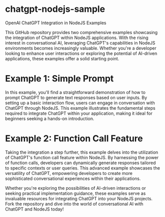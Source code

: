 # chatgpt-nodejs-sample
OpenAI ChatGPT Integration in NodeJS Examples

This GitHub repository provides two comprehensive examples showcasing the integration of ChatGPT within NodeJS applications. With the rising interest in conversational AI, leveraging ChatGPT's capabilities in NodeJS environments becomes increasingly valuable. Whether you're a developer looking to enhance user interactions or exploring the potential of AI-driven applications, these examples offer a solid starting point.

# Example 1: Simple Prompt
In this example, you'll find a straightforward demonstration of how to prompt ChatGPT to generate text responses based on user inputs. By setting up a basic interaction flow, users can engage in conversation with ChatGPT through NodeJS. This example illustrates the fundamental steps required to integrate ChatGPT within your application, making it ideal for beginners seeking a hands-on introduction.

# Example 2: Function Call Feature
Taking the integration a step further, this example delves into the utilization of ChatGPT's function call feature within NodeJS. By harnessing the power of function calls, developers can dynamically generate responses tailored to specific contexts or user queries. This advanced example showcases the versatility of ChatGPT, empowering developers to create more sophisticated conversational experiences within their applications.

Whether you're exploring the possibilities of AI-driven interactions or seeking practical implementation guidance, these examples serve as invaluable resources for integrating ChatGPT into your NodeJS projects. Fork the repository and dive into the world of conversational AI with ChatGPT and NodeJS today!
